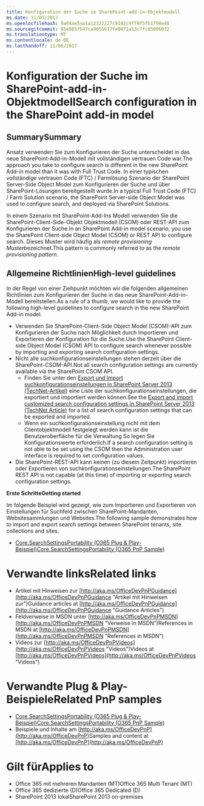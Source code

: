 ```yaml
---
title: Konfiguration der Suche im SharePoint-add-in-Objektmodell
ms.date: 11/03/2017
ms.openlocfilehash: 9a84ae5aa1a12322227c9182c9ff0f5fb1798e48
ms.sourcegitcommit: 65e885f547ca9055617fe0871a13c7fc85086032
ms.translationtype: MT
ms.contentlocale: de-DE
ms.lasthandoff: 11/06/2017
---
```

<a name="search-configuration-in-the-sharepoint-add-in-model"></a><span data-ttu-id="b4304-102">Konfiguration der Suche im SharePoint-add-in-Objektmodell</span><span class="sxs-lookup"><span data-stu-id="b4304-102">Search configuration in the SharePoint add-in model</span></span>
===================================================

<a name="summary"></a><span data-ttu-id="b4304-103">Summary</span><span class="sxs-lookup"><span data-stu-id="b4304-103">Summary</span></span>
-------

<span data-ttu-id="b4304-104">Ansatz verwenden Sie zum Konfigurieren der Suche unterscheidet in das neue SharePoint-Add-in-Modell mit vollständigen vertrauen Code war.</span><span class="sxs-lookup"><span data-stu-id="b4304-104">The approach you take to configure search is different in the new SharePoint Add-in model than it was with Full Trust Code.</span></span> <span data-ttu-id="b4304-105">In einer typischen vollständige vertrauen Code (FTC) / Farmlösung Szenario der SharePoint Server-Side Object Model zum Konfigurieren der Suche und über SharePoint-Lösungen bereitgestellt wurde.</span><span class="sxs-lookup"><span data-stu-id="b4304-105">In a typical Full Trust Code (FTC) / Farm Solution scenario, the SharePoint Server-side Object Model was used to configure search, and deployed via SharePoint Solutions.</span></span>

<span data-ttu-id="b4304-106">In einem Szenario mit SharePoint-Add-Ins Modell verwenden Sie die SharePoint-Client-Side-Objekt Objektmodell (CSOM) oder REST-API zum Konfigurieren der Suche.</span><span class="sxs-lookup"><span data-stu-id="b4304-106">In an SharePoint Add-in model scenario, you use the SharePoint Client-side Object Model (CSOM) or REST API to configure search.</span></span> <span data-ttu-id="b4304-107">Dieses Muster wird häufig als *remote provisioning Muster*bezeichnet.</span><span class="sxs-lookup"><span data-stu-id="b4304-107">This pattern is commonly referred to as the *remote provisioning pattern*.</span></span>

<a name="high-level-guidelines"></a><span data-ttu-id="b4304-108">Allgemeine Richtlinien</span><span class="sxs-lookup"><span data-stu-id="b4304-108">High-level guidelines</span></span>
---------------------

<span data-ttu-id="b4304-109">In der Regel von einer Ziehpunkt möchten wir die folgenden allgemeinen Richtlinien zum Konfigurieren der Suche in das neue SharePoint-Add-in-Modell bereitstellen.</span><span class="sxs-lookup"><span data-stu-id="b4304-109">As a rule of a thumb, we would like to provide the following high-level guidelines to configure search in the new SharePoint Add-in model.</span></span>

- <span data-ttu-id="b4304-110">Verwenden Sie SharePoint-Client-Side Object Model (CSOM)-API zum Konfigurieren der Suche nach Möglichkeit durch Importieren und Exportieren der Konfiguration für die Suche.</span><span class="sxs-lookup"><span data-stu-id="b4304-110">Use the SharePoint Client-side Object Model (CSOM) API to configure search whenever possible by importing and exporting search configuration settings.</span></span>
- <span data-ttu-id="b4304-111">Nicht alle suchkonfigurationseinstellungen stehen derzeit über die SharePoint-CSOM-API.</span><span class="sxs-lookup"><span data-stu-id="b4304-111">Not all search configuration settings are currently available via the SharePoint CSOM API.</span></span>
    + <span data-ttu-id="b4304-112">Finden Sie unter den [Export und Import suchkonfigurationseinstellungen in SharePoint Server 2013 (TechNet-Artikel)](https://technet.microsoft.com/en-us/library/jj871675.aspx#BKMK_2) eine Liste der suchkonfigurationseinstellungen, die exportiert und importiert werden können.</span><span class="sxs-lookup"><span data-stu-id="b4304-112">See the [Export and import customized search configuration settings in SharePoint Server 2013 (TechNet Article)](https://technet.microsoft.com/en-us/library/jj871675.aspx#BKMK_2) for a list of search configuration settings that can be exported and imported.</span></span>
    + <span data-ttu-id="b4304-113">Wenn ein suchkonfigurationseinstellung nicht mit dem Clientobjektmodell festgelegt werden kann ist die Benutzeroberfläche für die Verwaltung So legen Sie Konfigurationswerte erforderlich.</span><span class="sxs-lookup"><span data-stu-id="b4304-113">If a search configuration setting is not able to be set using the CSOM then the Administration user interface is required to set configuration values.</span></span>
- <span data-ttu-id="b4304-114">Die SharePoint-REST-API kann keinen (zu diesem Zeitpunkt) importieren oder Exportieren von suchkonfigurationseinstellungen.</span><span class="sxs-lookup"><span data-stu-id="b4304-114">The SharePoint REST API is not capable (at this time) of importing or exporting search configuration settings.</span></span>

<span data-ttu-id="b4304-115">**Erste Schritte**</span><span class="sxs-lookup"><span data-stu-id="b4304-115">**Getting started**</span></span>

<span data-ttu-id="b4304-116">Im folgende Beispiel wird gezeigt, wie zum Importieren und Exportieren von Einstellungen für Suchfeld zwischen SharePoint-Mandanten, Websitesammlungen und Websites.</span><span class="sxs-lookup"><span data-stu-id="b4304-116">The following sample demonstrates how to import and export search settings between SharePoint tenants, site collections and sites.</span></span>

- [<span data-ttu-id="b4304-117">Core.SearchSettingsPortability (O365 Plug & Play-Beispiel)</span><span class="sxs-lookup"><span data-stu-id="b4304-117">Core.SearchSettingsPortability (O365 PnP Sample)</span></span>](https://github.com/SharePoint/PnP/tree/master/Samples/Core.SearchSettingsPortability)

<a name="related-links"></a><span data-ttu-id="b4304-118">Verwandte links</span><span class="sxs-lookup"><span data-stu-id="b4304-118">Related links</span></span>
=============

- <span data-ttu-id="b4304-119">Artikel mit Hinweisen zur [http://aka.ms/OfficeDevPnPGuidance](http://aka.ms/OfficeDevPnPGuidance "Artikel mit Hinweisen zur")</span><span class="sxs-lookup"><span data-stu-id="b4304-119">Guidance articles at [http://aka.ms/OfficeDevPnPGuidance](http://aka.ms/OfficeDevPnPGuidance "Guidance Articles")</span></span>
- <span data-ttu-id="b4304-120">Feldverweise in MSDN unter [http://aka.ms/OfficeDevPnPMSDN](http://aka.ms/OfficeDevPnPMSDN "Verweise in MSDN")</span><span class="sxs-lookup"><span data-stu-id="b4304-120">References in MSDN at [http://aka.ms/OfficeDevPnPMSDN](http://aka.ms/OfficeDevPnPMSDN "References in MSDN")</span></span>
- <span data-ttu-id="b4304-121">Videos zur [http://aka.ms/OfficeDevPnPVideos](http://aka.ms/OfficeDevPnPVideos "Videos")</span><span class="sxs-lookup"><span data-stu-id="b4304-121">Videos at [http://aka.ms/OfficeDevPnPVideos](http://aka.ms/OfficeDevPnPVideos "Videos")</span></span>

<a name="related-pnp-samples"></a><span data-ttu-id="b4304-122">Verwandte Plug & Play-Beispiele</span><span class="sxs-lookup"><span data-stu-id="b4304-122">Related PnP samples</span></span>
===================

- [<span data-ttu-id="b4304-123">Core.SearchSettingsPortability (O365 Plug & Play-Beispiel)</span><span class="sxs-lookup"><span data-stu-id="b4304-123">Core.SearchSettingsPortability (O365 PnP Sample)</span></span>](https://github.com/SharePoint/PnP/tree/master/Samples/Core.SearchSettingsPortability)
- <span data-ttu-id="b4304-124">Beispiele und Inhalte am [http://aka.ms/OfficeDevPnP](http://aka.ms/OfficeDevPnP)</span><span class="sxs-lookup"><span data-stu-id="b4304-124">Samples and content at [http://aka.ms/OfficeDevPnP](http://aka.ms/OfficeDevPnP)</span></span>

<a name="applies-to"></a><span data-ttu-id="b4304-125">Gilt für</span><span class="sxs-lookup"><span data-stu-id="b4304-125">Applies to</span></span>
==========
- <span data-ttu-id="b4304-126">Office 365 mit mehreren Mandanten (MT)</span><span class="sxs-lookup"><span data-stu-id="b4304-126">Office 365 Multi Tenant (MT)</span></span>
- <span data-ttu-id="b4304-127">Office 365 dedizierte (D)</span><span class="sxs-lookup"><span data-stu-id="b4304-127">Office 365 Dedicated (D)</span></span>
- <span data-ttu-id="b4304-128">SharePoint 2013 lokal</span><span class="sxs-lookup"><span data-stu-id="b4304-128">SharePoint 2013 on-premises</span></span>
